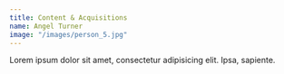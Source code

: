 ```yaml
---
title: Content & Acquisitions
name: Angel Turner
image: "/images/person_5.jpg"
---
```


Lorem ipsum dolor sit amet, consectetur adipisicing elit. Ipsa, sapiente.